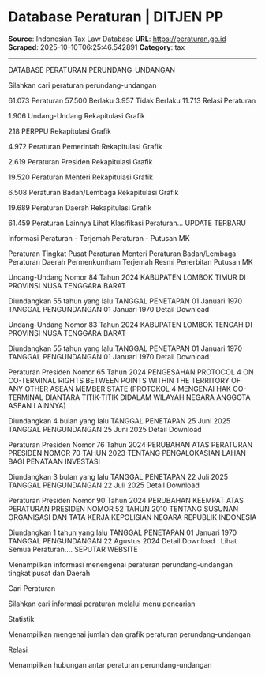 # Database Peraturan | DITJEN PP

**Source**: Indonesian Tax Law Database
**URL**: https://peraturan.go.id
**Scraped**: 2025-10-10T06:25:46.542891
**Category**: tax

---

DATABASE PERATURAN PERUNDANG-UNDANGAN

Silahkan cari peraturan perundang-undangan

61.073 Peraturan 57.500 Berlaku 3.957 Tidak Berlaku 11.713 Relasi Peraturan

1.906
Undang-Undang
Rekapitulasi
Grafik

218
PERPPU
Rekapitulasi
Grafik

4.972
Peraturan Pemerintah
Rekapitulasi
Grafik

2.619
Peraturan Presiden
Rekapitulasi
Grafik

19.520
Peraturan Menteri
Rekapitulasi
Grafik

6.508
Peraturan Badan/Lembaga
Rekapitulasi
Grafik

19.689
Peraturan Daerah
Rekapitulasi
Grafik

61.459
Peraturan Lainnya
Lihat Klasifikasi Peraturan...
UPDATE TERBARU

Informasi Peraturan - Terjemah Peraturan - Putusan MK

Peraturan Tingkat Pusat
Peraturan Menteri
Peraturan Badan/Lembaga
Peraturan Daerah
Permenkumham
Terjemah Resmi
Penerbitan Putusan MK



Undang-Undang Nomor 84 Tahun 2024
KABUPATEN LOMBOK TIMUR DI PROVINSI NUSA TENGGARA BARAT

Diundangkan 55 tahun yang lalu
TANGGAL PENETAPAN
01 Januari 1970
TANGGAL PENGUNDANGAN
01 Januari 1970
Detail
Download
 

Undang-Undang Nomor 83 Tahun 2024
KABUPATEN LOMBOK TENGAH DI PROVINSI NUSA TENGGARA BARAT

Diundangkan 55 tahun yang lalu
TANGGAL PENETAPAN
01 Januari 1970
TANGGAL PENGUNDANGAN
01 Januari 1970
Detail
Download
 

Peraturan Presiden Nomor 65 Tahun 2024
PENGESAHAN PROTOCOL 4 ON CO-TERMINAL RIGHTS BETWEEN POINTS WITHIN THE TERRITORY OF ANY OTHER ASEAN MEMBER STATE (PROTOKOL 4 MENGENAI HAK CO-TERMINAL DIANTARA TITIK-TITIK DIDALAM WILAYAH NEGARA ANGGOTA ASEAN LAINNYA)

Diundangkan 4 bulan yang lalu
TANGGAL PENETAPAN
25 Juni 2025
TANGGAL PENGUNDANGAN
25 Juni 2025
Detail
Download
 

Peraturan Presiden Nomor 76 Tahun 2024
PERUBAHAN ATAS PERATURAN PRESIDEN NOMOR 70 TAHUN 2023 TENTANG PENGALOKASIAN LAHAN BAGI PENATAAN INVESTASI

Diundangkan 3 bulan yang lalu
TANGGAL PENETAPAN
22 Juli 2025
TANGGAL PENGUNDANGAN
22 Juli 2025
Detail
Download
 

Peraturan Presiden Nomor 90 Tahun 2024
PERUBAHAN KEEMPAT ATAS PERATURAN PRESIDEN NOMOR 52 TAHUN 2010 TENTANG SUSUNAN ORGANISASI DAN TATA KERJA KEPOLISIAN NEGARA REPUBLIK INDONESIA

Diundangkan 1 tahun yang lalu
TANGGAL PENETAPAN
01 Januari 1970
TANGGAL PENGUNDANGAN
22 Agustus 2024
Detail
Download
 
Lihat Semua Peraturan....
SEPUTAR WEBSITE

Menampilkan informasi menengenai peraturan perundang-undangan tingkat pusat dan Daerah

Cari Peraturan

Silahkan cari informasi peraturan melalui menu pencarian

Statistik

Menampilkan mengenai jumlah dan grafik peraturan perundang-undangan

Relasi

Menampilkan hubungan antar peraturan perundang-undangan

